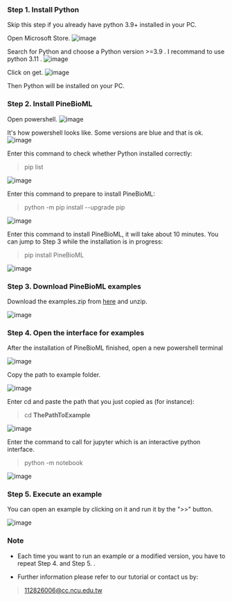 ### Step 1. Install Python
Skip this step if you already have python 3.9+ installed in your PC.    

Open Microsoft Store.
![image](./microsoft_store.png)

 Search for Python and choose a Python version >=3.9 . I recommand to use python 3.11 .
![image](./python_version.png)

Click on get.
![image](./python311.png)

Then Python will be installed on your PC.    

### Step 2. Install PineBioML
Open powershell.
![image](./open_powershell.png)

It's how powershell looks like. Some versions are blue and that is ok.
![image](./terminal.png)

Enter this command to check whether Python installed correctly:
> pip list

![image](./terminal_check.png)

Enter this command to prepare to install PineBioML: 
> python -m pip install --upgrade pip 

![image](./terminal_updatepip.png)

Enter this command to install PineBioML, it will take about 10 minutes. You can jump to Step 3 while the installation is in progress: 
> pip install PineBioML

![image](./terminal_install_PineBioML.png)

### Step 3. Download PineBioML examples
Download the examples.zip from [here](https://github.com/ICMOL/PineBioML/releases/tag/v1.2.2) and unzip.

![image](./example.png)

    
### Step 4. Open the interface for examples
After the installation of PineBioML finished, open a new powershell terminal

![image](./terminal.png)

Copy the path to example folder.

![image](./example_folder.png)

Enter cd and paste the path that you just copied as (for instance):
> cd __ThePathToExample__

![image](./cd_folder.png)

Enter the command to call for jupyter which is an interactive python interface.
> python -m notebook

![image](./jupyter.png)


### Step 5. Execute an example
You can open an example by clicking on it and run it by the ">>" button.

![image](../../images/tutorial/jupyter_runall.png)


### Note
- Each time you want to run an example or a modified version, you have to repeat Step 4. and Step 5. .

- Further information please refer to our tutorial or contact us by:
> 112826006@cc.ncu.edu.tw